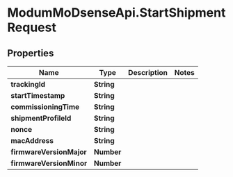 # ModumMoDsenseApi.StartShipmentRequest

## Properties

Name | Type | Description | Notes
------------ | ------------- | ------------- | -------------
**trackingId** | **String** |  | 
**startTimestamp** | **String** |  | 
**commissioningTime** | **String** |  | 
**shipmentProfileId** | **String** |  | 
**nonce** | **String** |  | 
**macAddress** | **String** |  | 
**firmwareVersionMajor** | **Number** |  | 
**firmwareVersionMinor** | **Number** |  | 


